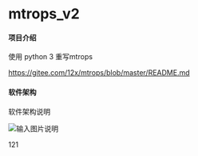 # mtrops_v2

#### 项目介绍
使用 python 3 重写mtrops

https://gitee.com/12x/mtrops/blob/master/README.md

#### 软件架构
软件架构说明

![输入图片说明](https://images.gitee.com/uploads/images/2018/0927/124936_d6a75918_578265.png "架构.png")

121